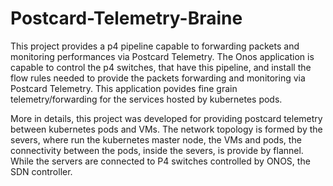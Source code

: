 # Postcard-Telemetry-Braine
This project provides a p4 pipeline capable to forwarding packets and monitoring performances via Postcard Telemetry. The Onos application is capable to control the p4 switches, that have this pipeline,  and install the flow rules needed to provide the packets forwarding and monitoring via Postcard Telemetry. This application povides fine grain telemetry/forwarding for the services hosted by kubernetes pods. 

More in details, this project was developed for providing postcard telemetry between kubernetes pods and VMs. The network topology is formed by the severs, where run the kubernetes master node, the VMs and pods, the connectivity between the pods, inside the severs, is provide by flannel. While the servers are connected to P4 switches controlled by ONOS, the SDN controller.
